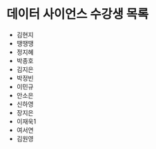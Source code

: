 ﻿# 데이터 사이언스 수강생 목록

- 김현지
- 땡땡땡
- 정지혜
- 박종호
- 김지은
- 박정빈
- 이민규
- 안소은
- 신하영
- 장지은
- 이재욱1
- 여서연
- 김원영

